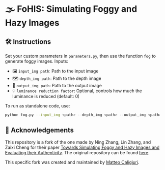
# 🌫️ FoHIS: Simulating Foggy and Hazy Images

## 🛠️ Instructions

Set your custom parameters in `parameters.py`, then use the function `fog` to generate foggy images. Inputs:

- 🖼️ `input_img path`: Path to the input image
- 🗺️ `depth_img path`: Path to the depth image
- 💾 `output_img path`: Path to the output image
- 💡 `luminance reduction factor`: Optional, controls how much the luminance is reduced (default: 0)

To run as standalone code, use:

```bash
python fog.py --input_img <path> --depth_img <path> --output_img <path> --reduce_lum <value>
```

## 🙏 Acknowledgements

This repository is a fork of the one made by Ning Zhang, Lin Zhang, and Zaixi Cheng for their paper [Towards Simulating Foggy and Hazy Images and Evaluating their Authenticity](https://link.springer.com/chapter/10.1007/978-3-319-70090-8_42). The original repository can be found [here](https://github.com/noahzn/FoHIS).

This specific fork was created and maintained by [Matteo Caligiuri](https://github.com/matteocali).
